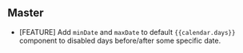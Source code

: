 ## Master

- [FEATURE] Add `minDate` and `maxDate` to default `{{calendar.days}}` component to disabled days before/after
  some specific date.